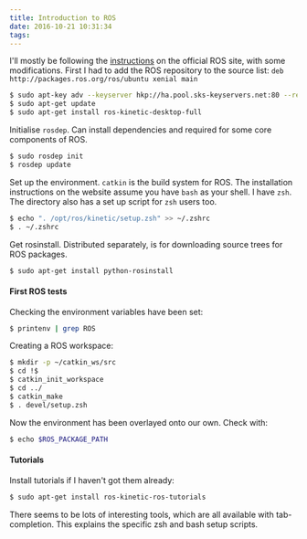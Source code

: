 ```yaml
---
title: Introduction to ROS
date: 2016-10-21 10:31:34
tags:
---
```

I'll mostly be following the [instructions](http://wiki.ros.org/kinetic/Installation/Ubuntu) on the official ROS site, with some modifications.
First I had to add the ROS repository to the source list:
`deb http://packages.ros.org/ros/ubuntu xenial main`
```zsh
$ sudo apt-key adv --keyserver hkp://ha.pool.sks-keyservers.net:80 --recv-key 0xB01FA116
$ sudo apt-get update
$ sudo apt-get install ros-kinetic-desktop-full
```
Initialise `rosdep`. Can install dependencies and required for some core components of ROS.
```zsh
$ sudo rosdep init
$ rosdep update
```
Set up the environment.
`catkin` is the build system for ROS.
The installation instructions on the website assume you have `bash` as your shell.
I have `zsh`. The directory also has a set up script for `zsh` users too.
```zsh
$ echo ". /opt/ros/kinetic/setup.zsh" >> ~/.zshrc
$ . ~/.zshrc
```
Get rosinstall. Distributed separately, is for downloading source trees for ROS packages.
```zsh
$ sudo apt-get install python-rosinstall
```

#### First ROS tests
Checking the environment variables have been set:
```zsh
$ printenv | grep ROS
```
Creating a ROS workspace:

```zsh
$ mkdir -p ~/catkin_ws/src
$ cd !$
$ catkin_init_workspace
$ cd ../
$ catkin_make
$ . devel/setup.zsh
```
Now the environment has been overlayed onto our own. Check with:
```zsh
$ echo $ROS_PACKAGE_PATH
```

#### Tutorials
Install tutorials if I haven't got them already:
```zsh
$ sudo apt-get install ros-kinetic-ros-tutorials
```
There seems to be lots of interesting tools, which are all available with tab-completion. This explains the specific zsh and bash setup scripts.
